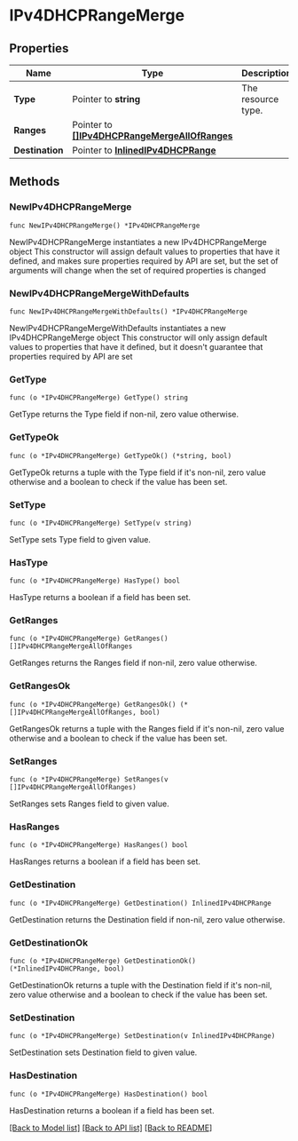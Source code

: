 # IPv4DHCPRangeMerge

## Properties

Name | Type | Description | Notes
------------ | ------------- | ------------- | -------------
**Type** | Pointer to **string** | The resource type. | [optional] 
**Ranges** | Pointer to [**[]IPv4DHCPRangeMergeAllOfRanges**](IPv4DHCPRangeMergeAllOfRanges.md) |  | [optional] 
**Destination** | Pointer to [**InlinedIPv4DHCPRange**](InlinedIPv4DHCPRange.md) |  | [optional] 

## Methods

### NewIPv4DHCPRangeMerge

`func NewIPv4DHCPRangeMerge() *IPv4DHCPRangeMerge`

NewIPv4DHCPRangeMerge instantiates a new IPv4DHCPRangeMerge object
This constructor will assign default values to properties that have it defined,
and makes sure properties required by API are set, but the set of arguments
will change when the set of required properties is changed

### NewIPv4DHCPRangeMergeWithDefaults

`func NewIPv4DHCPRangeMergeWithDefaults() *IPv4DHCPRangeMerge`

NewIPv4DHCPRangeMergeWithDefaults instantiates a new IPv4DHCPRangeMerge object
This constructor will only assign default values to properties that have it defined,
but it doesn't guarantee that properties required by API are set

### GetType

`func (o *IPv4DHCPRangeMerge) GetType() string`

GetType returns the Type field if non-nil, zero value otherwise.

### GetTypeOk

`func (o *IPv4DHCPRangeMerge) GetTypeOk() (*string, bool)`

GetTypeOk returns a tuple with the Type field if it's non-nil, zero value otherwise
and a boolean to check if the value has been set.

### SetType

`func (o *IPv4DHCPRangeMerge) SetType(v string)`

SetType sets Type field to given value.

### HasType

`func (o *IPv4DHCPRangeMerge) HasType() bool`

HasType returns a boolean if a field has been set.

### GetRanges

`func (o *IPv4DHCPRangeMerge) GetRanges() []IPv4DHCPRangeMergeAllOfRanges`

GetRanges returns the Ranges field if non-nil, zero value otherwise.

### GetRangesOk

`func (o *IPv4DHCPRangeMerge) GetRangesOk() (*[]IPv4DHCPRangeMergeAllOfRanges, bool)`

GetRangesOk returns a tuple with the Ranges field if it's non-nil, zero value otherwise
and a boolean to check if the value has been set.

### SetRanges

`func (o *IPv4DHCPRangeMerge) SetRanges(v []IPv4DHCPRangeMergeAllOfRanges)`

SetRanges sets Ranges field to given value.

### HasRanges

`func (o *IPv4DHCPRangeMerge) HasRanges() bool`

HasRanges returns a boolean if a field has been set.

### GetDestination

`func (o *IPv4DHCPRangeMerge) GetDestination() InlinedIPv4DHCPRange`

GetDestination returns the Destination field if non-nil, zero value otherwise.

### GetDestinationOk

`func (o *IPv4DHCPRangeMerge) GetDestinationOk() (*InlinedIPv4DHCPRange, bool)`

GetDestinationOk returns a tuple with the Destination field if it's non-nil, zero value otherwise
and a boolean to check if the value has been set.

### SetDestination

`func (o *IPv4DHCPRangeMerge) SetDestination(v InlinedIPv4DHCPRange)`

SetDestination sets Destination field to given value.

### HasDestination

`func (o *IPv4DHCPRangeMerge) HasDestination() bool`

HasDestination returns a boolean if a field has been set.


[[Back to Model list]](../README.md#documentation-for-models) [[Back to API list]](../README.md#documentation-for-api-endpoints) [[Back to README]](../README.md)


